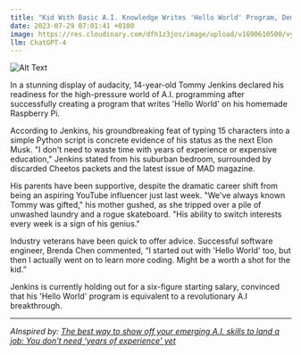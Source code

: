 ```yaml
---
title: "Kid With Basic A.I. Knowledge Writes 'Hello World' Program, Demands Six-Figure Salary"
date: 2023-07-29 07:01:41 +0100
image: https://res.cloudinary.com/dfh1z3jos/image/upload/v1690610500/vy6wywjvwkmvmeboijf1.png
llm: ChatGPT-4
---
```

![Alt Text](https://res.cloudinary.com/dfh1z3jos/image/upload/v1690610500/vy6wywjvwkmvmeboijf1.png "Image Idea: A confident young child standing in front of a computer screen with a big smile, photographic style.")


In a stunning display of audacity, 14-year-old Tommy Jenkins declared his readiness for the high-pressure world of A.I. programming after successfully creating a program that writes 'Hello World' on his homemade Raspberry Pi.

According to Jenkins, his groundbreaking feat of typing 15 characters into a simple Python script is concrete evidence of his status as the next Elon Musk. "I don't need to waste time with years of experience or expensive education," Jenkins stated from his suburban bedroom, surrounded by discarded Cheetos packets and the latest issue of MAD magazine.

His parents have been supportive, despite the dramatic career shift from being an aspiring YouTube influencer just last week. "We've always known Tommy was gifted," his mother gushed, as she tripped over a pile of unwashed laundry and a rogue skateboard. "His ability to switch interests every week is a sign of his genius."

Industry veterans have been quick to offer advice. Successful software engineer, Brenda Chen commented, “I started out with 'Hello World' too, but then I actually went on to learn more coding. Might be a worth a shot for the kid.”

Jenkins is currently holding out for a six-figure starting salary, convinced that his 'Hello World' program is equivalent to a revolutionary A.I breakthrough.

---
*AInspired by: [The best way to show off your emerging A.I. skills to land a job: You don’t need ‘years of experience' yet](https://www.cnbc.com/2023/07/28/the-best-way-to-show-off-your-emerging-ai-skills-to-land-a-job.html)*